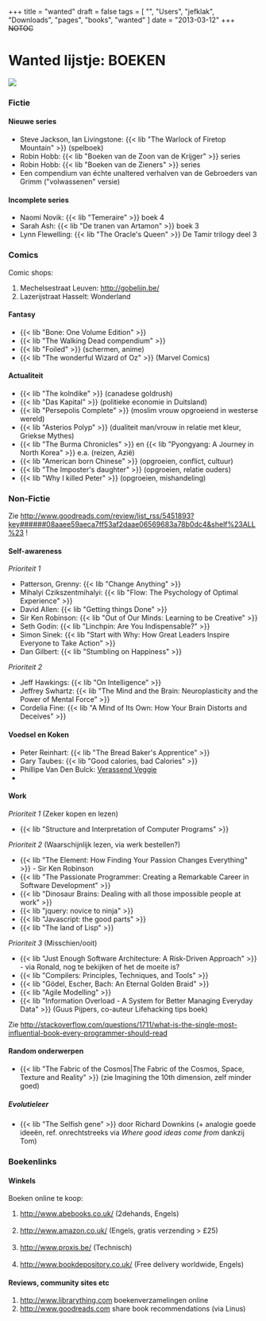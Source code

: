 +++
title = "wanted"
draft = false
tags = [
    "",
    "Users",
    "jefklak",
    "Downloads",
    "pages",
    "books",
    "wanted"
]
date = "2013-03-12"
+++
~~NOTOC~~

# Wanted lijstje: BOEKEN 

<img style='' src='/img/page>books/wantedfeed&noheader'>

### Fictie 

#### Nieuwe series 

  * Steve Jackson, Ian Livingstone: {{< lib "The Warlock of Firetop Mountain" >}} (spelboek)
  * Robin Hobb: {{< lib "Boeken van de Zoon van de Krijger" >}} series 
  * Robin Hobb: {{< lib "Boeken van de Zieners" >}} series
  * Een compendium van échte unaltered verhalven van de Gebroeders van Grimm ("volwassenen" versie)

#### Incomplete series 

  * Naomi Novik: {{< lib "Temeraire" >}} boek 4
  * Sarah Ash: {{< lib "De tranen van Artamon" >}} boek 3    
  * Lynn Flewelling: {{< lib "The Oracle's Queen" >}} De Tamir trilogy deel 3

### Comics 

Comic shops:

  1. Mechelsestraat Leuven: http://gobelijn.be/
  2. Lazerijstraat Hasselt: Wonderland

#### Fantasy 

  * {{< lib "Bone: One Volume Edition" >}}
  * {{< lib "The Walking Dead compendium" >}}
  * {{< lib "Foiled" >}} (schermen, anime)
  * {{< lib "The wonderful Wizard of Oz" >}} (Marvel Comics)

#### Actualiteit 

  * {{< lib "The kolndike" >}} (canadese goldrush)
  * {{< lib "Das Kapital" >}} (politieke economie in Duitsland)
  * {{< lib "Persepolis Complete" >}} (moslim vrouw opgroeiend in westerse wereld)
  * {{< lib "Asterios Polyp" >}} (dualiteit man/vrouw in relatie met kleur, Griekse Mythes)
  * {{< lib "The Burma Chronicles" >}} en {{< lib "Pyongyang: A Journey in North Korea" >}} e.a. (reizen, Azië)
  * {{< lib "American born Chinese" >}} (opgroeien, conflict, cultuur)
  * {{< lib "The Imposter's daughter" >}} (opgroeien, relatie ouders)
  * {{< lib "Why I killed Peter" >}} (opgroeien, mishandeling)


### Non-Fictie 

Zie http://www.goodreads.com/review/list_rss/5451893?key######08aaee59aeca7ff53af2daae06569683a78b0dc4&shelf%23ALL%23 ! 

#### Self-awareness 

*Prioriteit 1*

  * Patterson, Grenny: {{< lib "Change Anything" >}}
  * Mihalyi Czikszentmihalyi: {{< lib "Flow: The Psychology of Optimal Experience" >}}
  * David Allen: {{< lib "Getting things Done" >}}
  * Sir Ken Robinson: {{< lib "Out of Our Minds: Learning to be Creative" >}}
  * Seth Godin: {{< lib "Linchpin: Are You Indispensable?" >}}
  * Simon Sinek: {{< lib "Start with Why: How Great Leaders Inspire Everyone to Take Action" >}}
  * Dan Gilbert: {{< lib "Stumbling on Happiness" >}}

*Prioriteit 2*

  * Jeff Hawkings: {{< lib "On Intelligence" >}}
  * Jeffrey Swhartz: {{< lib "The Mind and the Brain: Neuroplasticity and the Power of Mental Force" >}}
  * Cordelia Fine: {{< lib "A Mind of Its Own: How Your Brain Distorts and Deceives" >}}

#### Voedsel en Koken 

  * Peter Reinhart: {{< lib "The Bread Baker's Apprentice" >}}
  * Gary Taubes: {{< lib "Good calories, bad Calories" >}}
  * Phillipe Van Den Bulck: [Verassend Veggie](http://www.bol.com/nl/p/nederlandse-boeken/verrassend-veggie/1001004007615854/index.html)
  * 

#### Work 

*Prioriteit 1* (Zeker kopen en lezen)

  * {{< lib "Structure and Interpretation of Computer Programs" >}}

*Prioriteit 2* (Waarschijnlijk lezen, via werk bestellen?)

  * {{< lib "The Element: How Finding Your Passion Changes Everything" >}} - Sir Ken Robinson
  * {{< lib "The Passionate Programmer: Creating a Remarkable Career in Software Development" >}}
  * {{< lib "Dinosaur Brains: Dealing with all those impossible people at work" >}}
  * {{< lib "jquery: novice to ninja" >}}
  * {{< lib "Javascript: the good parts" >}}
  * {{< lib "The land of Lisp" >}}

*Prioriteit 3* (Misschien/ooit)

  * {{< lib "Just Enough Software Architecture: A Risk-Driven Approach" >}} - via Ronald, nog te bekijken of het de moeite is?
  * {{< lib "Compilers: Principles, Techniques, and Tools" >}}
  * {{< lib "Gödel, Escher, Bach: An Eternal Golden Braid" >}}
  * {{< lib "Agile Modelling" >}}
  * {{< lib "Information Overload - A System for Better Managing Everyday Data" >}} (Guus Pijpers, co-auteur Lifehacking tips boek)

Zie http://stackoverflow.com/questions/1711/what-is-the-single-most-influential-book-every-programmer-should-read

#### Random onderwerpen 

  * {{< lib "The Fabric of the Cosmos|The Fabric of the Cosmos, Space, Texture and Reality" >}} (zie Imagining the 10th dimension, zelf minder goed)

##### Evolutieleer 

  * {{< lib "The Selfish gene" >}} door Richard Downkins (+ analogie goede ideeën, ref. onrechtstreeks via *Where good ideas come from* dankzij Tom)
### Boekenlinks 

#### Winkels 

Boeken online te koop: 

  1. http://www.abebooks.co.uk/ (2dehands, Engels) <br/><br/>
  2. http://www.amazon.co.uk/ (Engels, gratis verzending > £25) <br/><br/>
  3. http://www.proxis.be/ (Technisch) <br/><br/>
  4. http://www.bookdepository.co.uk/ (Free delivery worldwide, Engels)

#### Reviews, community sites etc 

  1. http://www.librarything.com boekenverzamelingen online
  2. http://www.goodreads.com share book recommendations (via Linus)